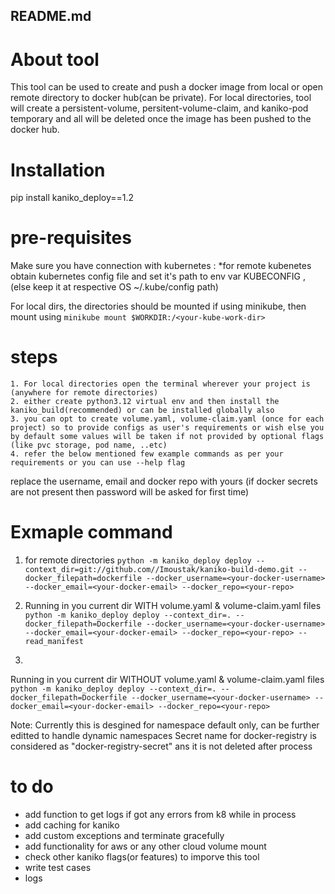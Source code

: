 
## README.md

# About tool
This tool can be used to create and push a docker image from local or open remote directory to docker hub(can be private).
For local directories, tool will create a persistent-volume, persitent-volume-claim, and kaniko-pod temporary and all will be deleted once the image has been pushed to the docker hub.

# Installation
pip install kaniko_deploy==1.2

# pre-requisites 
Make sure you have connection with kubernetes : 
*for remote kubenetes obtain kubernetes config file and set it's path to env var KUBECONFIG ,(else keep it at respective OS ~/.kube/config path)

For local dirs, the directories should be mounted
if using minikube, then mount using `minikube mount $WORKDIR:/<your-kube-work-dir>`

# steps
    1. For local directories open the terminal wherever your project is (anywhere for remote directories)
    2. either create python3.12 virtual env and then install the kaniko_build(recommended) or can be installed globally also 
    3. you can opt to create volume.yaml, volume-claim.yaml (once for each project) so to provide configs as user's requirements or wish else you by default some values will be taken if not provided by optional flags (like pvc storage, pod name, ..etc)
    4. refer the below mentioned few example commands as per your requirements or you can use --help flag

replace the username, email and docker repo with yours (if docker secrets are not present then password will be asked for first time)

# Exmaple command 
1. for remote directories
`python -m kaniko_deploy deploy --context_dir=git://github.com//Imoustak/kaniko-build-demo.git --docker_filepath=dockerfile --docker_username=<your-docker-username> --docker_email=<your-docker-email> --docker_repo=<your-repo>`

2. Running in you current dir WITH volume.yaml & volume-claim.yaml files
`python -m kaniko_deploy deploy --context_dir=. --docker_filepath=Dockerfile --docker_username=<your-docker-username> --docker_email=<your-docker-email> --docker_repo=<your-repo> --read_manifest`

3.
Running in you current dir WITHOUT volume.yaml & volume-claim.yaml files
`python -m kaniko_deploy deploy --context_dir=. --docker_filepath=Dockerfile --docker_username=<your-docker-username> --docker_email=<your-docker-email> --docker_repo=<your-repo>`


Note:
Currently this is desgined for namespace default only, can be further editted to handle dynamic namespaces
Secret name for docker-registry is considered as "docker-registry-secret" ans it is not deleted after process


# to do 
- add function to get logs if got any errors from k8 while in process
- add caching for kaniko
- add custom exceptions and terminate gracefully
- add functionality for aws or any other cloud volume mount
- check other kaniko flags(or features) to imporve this tool
- write test cases
- logs